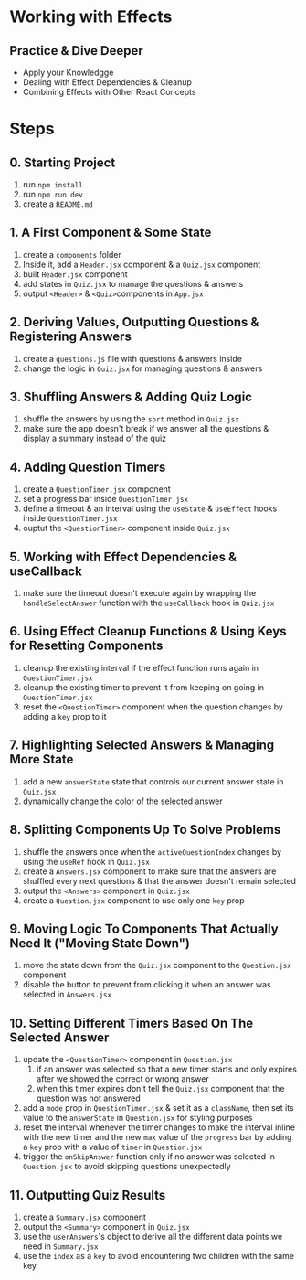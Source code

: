 # Working with Effects

## Practice & Dive Deeper

- Apply your Knowledgge
- Dealing with Effect Dependencies & Cleanup
- Combining Effects with Other React Concepts

# Steps

## 0. Starting Project

1. run `npm install`
2. run `npm run dev`
3. create a `README.md`

## 1. A First Component & Some State

1. create a `components` folder
2. Inside it, add a `Header.jsx` component & a `Quiz.jsx` component
3. built `Header.jsx` component
4. add states in `Quiz.jsx` to manage the questions & answers
5. output `<Header>` & `<Quiz>`components in `App.jsx`

## 2. Deriving Values, Outputting Questions & Registering Answers

1. create a `questions.js` file with questions & answers inside
2. change the logic in `Quiz.jsx` for managing questions & answers

## 3. Shuffling Answers & Adding Quiz Logic

1. shuffle the answers by using the `sort` method in `Quiz.jsx`
2. make sure the app doesn't break if we answer all the questions & display a summary instead of the quiz

## 4. Adding Question Timers

1. create a `QuestionTimer.jsx` component
2. set a progress bar inside `QuestionTimer.jsx`
3. define a timeout & an interval using the `useState` & `useEffect` hooks inside `QuestionTimer.jsx`
4. ouptut the `<QuestionTimer>` component inside `Quiz.jsx`

## 5. Working with Effect Dependencies & useCallback

1. make sure the timeout doesn't execute again by wrapping the `handleSelectAnswer` function with the `useCallback` hook in `Quiz.jsx`

## 6. Using Effect Cleanup Functions & Using Keys for Resetting Components

1. cleanup the existing interval if the effect function runs again in `QuestionTimer.jsx`
2. cleanup the existing timer to prevent it from keeping on going in `QuestionTimer.jsx`
3. reset the `<QuestionTimer>` component when the question changes by adding a `key` prop to it

## 7. Highlighting Selected Answers & Managing More State

1. add a new `answerState` state that controls our current answer state in `Quiz.jsx`
2. dynamically change the color of the selected answer

## 8. Splitting Components Up To Solve Problems

1. shuffle the answers once when the `activeQuestionIndex` changes by using the `useRef` hook in `Quiz.jsx`
2. create a `Answers.jsx` component to make sure that the answers are shuffled every next questions & that the answer doesn't remain selected
3. output the `<Answers>` component in `Quiz.jsx`
4. create a `Question.jsx` component to use only one `key` prop

## 9. Moving Logic To Components That Actually Need It ("Moving State Down")

1. move the state down from the `Quiz.jsx` component to the `Question.jsx` component
2. disable the button to prevent from clicking it when an answer was selected in `Answers.jsx`

## 10. Setting Different Timers Based On The Selected Answer

1. update the `<QuestionTimer>` component in `Question.jsx`
   1. if an answer was selected so that a new timer starts and only expires after we showed the correct or wrong answer
   2. when this timer expires don't tell the `Quiz.jsx` component that the question was not answered
2. add a `mode` prop in `QuestionTimer.jsx` & set it as a `className`, then set its value to the `answerState` in `Question.jsx` for styling purposes
3. reset the interval whenever the timer changes to make the interval inline with the new timer and the new `max` value of the `progress` bar by adding a `key` prop with a value of `timer` in `Question.jsx`
4. trigger the `onSkipAnswer` function only if no answer was selected in `Question.jsx` to avoid skipping questions unexpectedly

## 11. Outputting Quiz Results

1. create a `Summary.jsx` component
2. output the `<Summary>` component in `Quiz.jsx`
3. use the `userAnswers`'s object to derive all the different data points we need in `Summary.jsx`
4. use the `index` as a `key` to avoid encountering two children with the same key
